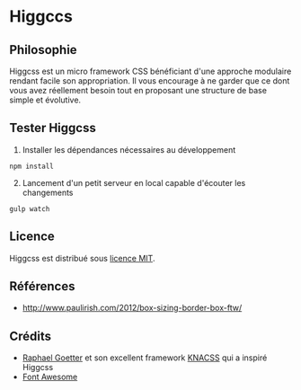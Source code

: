 Higgccs
======

Philosophie
-----------

Higgcss est un micro framework CSS bénéficiant d'une approche modulaire rendant facile son appropriation. Il vous encourage à ne garder que ce dont vous avez réellement besoin tout en proposant une structure de base simple et évolutive.

Tester Higgcss
-----------------------

1) Installer les dépendances nécessaires au développement

```
npm install
```

2) Lancement d'un petit serveur en local capable d'écouter les changements

```
gulp watch
```

Licence
-------

Higgcss est distribué sous [licence MIT](https://github.com/robinparisi/higgcss/blob/master/LICENSE).

Références
-------

* http://www.paulirish.com/2012/box-sizing-border-box-ftw/

Crédits
-------

* [Raphael Goetter](http://http://www.goetter.fr/) et son excellent framework [KNACSS](http://www.knacss.com/) qui a inspiré Higgcss
* [Font Awesome](http://fortawesome.github.io/Font-Awesome/)

